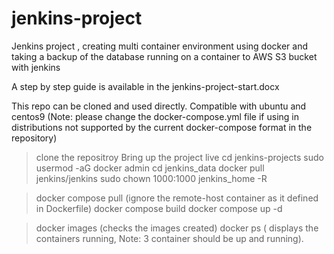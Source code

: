 # jenkins-project
Jenkins project , creating multi container environment using docker and taking a backup of the database running on a container to AWS S3 bucket with jenkins

A step by step guide is available in the jenkins-project-start.docx

This repo can be cloned and used directly.
Compatible with ubuntu and centos9 (Note: please change the docker-compose.yml file if using in distributions not supported by the current docker-compose format in the repository)

> clone the repositroy
Bring up the project live
>cd jenkins-projects
>sudo usermod -aG docker admin
>cd jenkins_data
>docker pull jenkins/jenkins
>sudo chown 1000:1000 jenkins_home -R

>docker compose pull  (ignore the remote-host container as it defined in Dockerfile)
>docker compose build
>docker compose up -d

>docker images  (checks the images created)
>docker ps      ( displays the containers running, Note: 3 container should be up and running).
